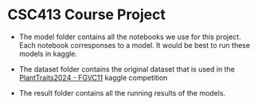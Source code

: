 # CSC413 Course Project

- The model folder contains all the notebooks we use for this project. Each notebook corresponses to a model. It would be best to run these models in kaggle.

- The dataset folder contains the original dataset that is used in the [PlantTraits2024 - FGVC11](https://www.kaggle.com/competitions/planttraits2024) kaggle competition

- The result folder contains all the running results of the models.